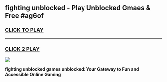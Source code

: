 
## fighting unblocked - Play Unblocked Gmaes & Free #ag6of
<h3>
<a href="https://news.freeplayer.one?title=fighting_unblocked&ref=03M">CLICK TO PLAY</a></h3>
<hr>

<h3>
<a href="https://news.freeplayer.one?title=fighting_unblocked&ref=03M">CLICK 2 PLAY</a>
  
</h3>

<a href="https://news.freeplayer.one?title=fighting_unblocked&ref=03M"><img src="https://clearcache.store/games.png"></a>


**fighting unblocked games unblocked: Your Gateway to Fun and Accessible Online Gaming**
